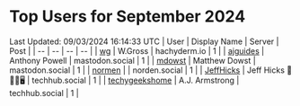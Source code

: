 # Top Users for September 2024
Last Updated: 09/03/2024 16:14:33 UTC
| User | Display Name | Server | Post |
| -- | -- | -- | -- |
| [wg](https://hachyderm.io/@wg) | W.Gross | hachyderm.io | 1 |
| [ajguides](https://mastodon.social/@ajguides) | Anthony Powell | mastodon.social | 1 |
| [mdowst](https://mastodon.social/@mdowst) | Matthew Dowst | mastodon.social | 1 |
| [normen](https://norden.social/@normen) |  | norden.social | 1 |
| [JeffHicks](https://techhub.social/@JeffHicks) | Jeff Hicks 🐶🎼🍷🖥️ | techhub.social | 1 |
| [techygeekshome](https://techhub.social/@techygeekshome) | A.J. Armstrong | techhub.social | 1 |
